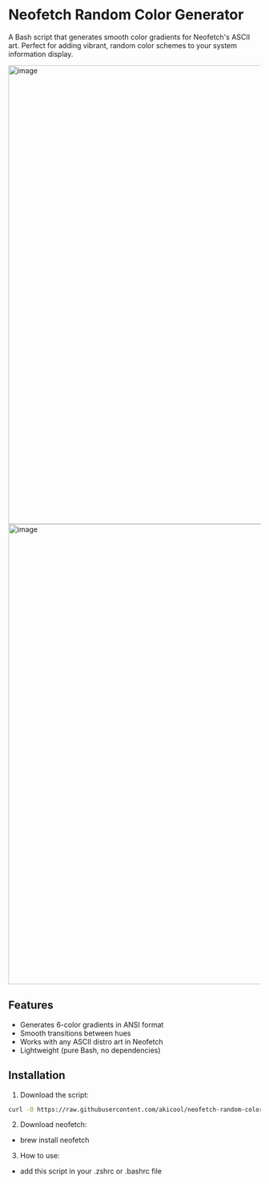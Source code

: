 # Neofetch Random Color Generator

A Bash script that generates smooth color gradients for Neofetch's ASCII art. Perfect for adding vibrant, random color schemes to your system information display.

<img width="915" alt="image" src="https://github.com/user-attachments/assets/9b55503a-a773-4105-9375-07a00907ed15" />
<img width="918" alt="image" src="https://github.com/user-attachments/assets/20c0137f-2ea3-4d16-94d4-5ca10254620e" />


## Features

- Generates 6-color gradients in ANSI format
- Smooth transitions between hues
- Works with any ASCII distro art in Neofetch
- Lightweight (pure Bash, no dependencies)

## Installation

1. Download the script:
```bash
curl -O https://raw.githubusercontent.com/akicool/neofetch-random-colors/main/neofetch-random-colors.sh
```

2. Download neofetch:
- brew install neofetch

3. How to use:
- add this script in your .zshrc or .bashrc file 
